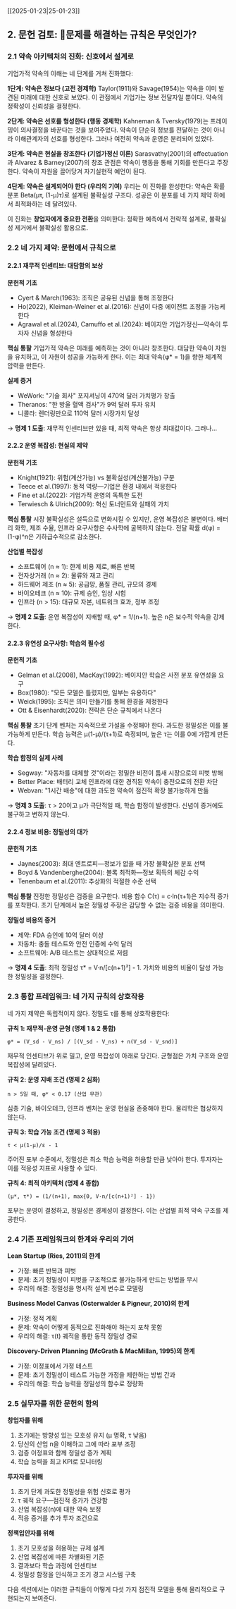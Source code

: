 [[2025-01-23|25-01-23]]

## 2. 문헌 검토: 🐢문제를 해결하는 규칙은 무엇인가?

### 2.1 약속 아키텍처의 진화: 신호에서 설계로

기업가적 약속의 이해는 네 단계를 거쳐 진화했다:

**1단계: 약속은 정보다 (고전 경제학)**
Taylor(1911)와 Savage(1954)는 약속을 이미 발견된 미래에 대한 신호로 보았다. 이 관점에서 기업가는 정보 전달자일 뿐이다. 약속의 정확성이 신뢰성을 결정한다.

**2단계: 약속은 선호를 형성한다 (행동 경제학)**
Kahneman & Tversky(1979)는 프레이밍이 의사결정을 바꾼다는 것을 보여주었다. 약속이 단순히 정보를 전달하는 것이 아니라 이해관계자의 선호를 형성한다. 그러나 여전히 약속과 운영은 분리되어 있었다.

**3단계: 약속은 현실을 창조한다 (기업가정신 이론)**
Sarasvathy(2001)의 effectuation과 Alvarez & Barney(2007)의 창조 관점은 약속이 행동을 통해 기회를 만든다고 주장한다. 약속이 자원을 끌어당겨 자기실현적 예언이 된다.

**4단계: 약속은 설계되어야 한다 (우리의 기여)**
우리는 이 진화를 완성한다: 약속은 확률 분포 Beta(μτ, (1-μ)τ)로 설계된 불확실성 구조다. 성공은 이 분포를 네 가지 제약 하에서 최적화하는 데 달려있다.

이 진화는 **창업자에게 중요한 전환**을 의미한다: 정확한 예측에서 전략적 설계로, 불확실성 제거에서 불확실성 활용으로.

### 2.2 네 가지 제약: 문헌에서 규칙으로

#### 2.2.1 재무적 인센티브: 대담함의 보상

**문헌적 기초**
- Cyert & March(1963): 조직은 공유된 신념을 통해 조정한다
- Ho(2022), Kleiman-Weiner et al.(2016): 신념이 다중 에이전트 조정을 가능케 한다
- Agrawal et al.(2024), Camuffo et al.(2024): 베이지안 기업가정신—약속이 투자자 신념을 형성한다

**핵심 통찰**
기업가적 약속은 미래를 예측하는 것이 아니라 창조한다. 대담한 약속이 자원을 유치하고, 이 자원이 성공을 가능하게 한다. 이는 최대 약속(φ* = 1)을 향한 체계적 압력을 만든다.

**실제 증거**
- WeWork: "기술 회사" 포지셔닝이 470억 달러 가치평가 창출
- Theranos: "한 방울 혈액 검사"가 9억 달러 투자 유치
- 니콜라: 렌더링만으로 110억 달러 시장가치 달성

→ **명제 1 도출**: 재무적 인센티브만 있을 때, 최적 약속은 항상 최대값이다. 그러나...

#### 2.2.2 운영 복잡성: 현실의 제약

**문헌적 기초**
- Knight(1921): 위험(계산가능) vs 불확실성(계산불가능) 구분
- Teece et al.(1997): 동적 역량—기업은 환경 내에서 적응한다
- Fine et al.(2022): 기업가적 운영의 독특한 도전
- Terwiesch & Ulrich(2009): 혁신 토너먼트와 실패의 가치

**핵심 통찰**
시장 불확실성은 설득으로 변화시킬 수 있지만, 운영 복잡성은 불변이다. 배터리 화학, 제조 수율, 인프라 요구사항은 수사학에 굴복하지 않는다. 전달 확률 d(φ) = (1-φ)^n은 기하급수적으로 감소한다.

**산업별 복잡성**
- 소프트웨어 (n ≈ 1): 한계 비용 제로, 빠른 반복
- 전자상거래 (n ≈ 2): 물류와 재고 관리
- 하드웨어 제조 (n ≈ 5): 공급망, 품질 관리, 규모의 경제
- 바이오테크 (n ≈ 10): 규제 승인, 임상 시험
- 인프라 (n > 15): 대규모 자본, 네트워크 효과, 정부 조정

→ **명제 2 도출**: 운영 복잡성이 지배할 때, φ* = 1/(n+1). 높은 n은 보수적 약속을 강제한다.

#### 2.2.3 유연성 요구사항: 학습의 필수성

**문헌적 기초**
- Gelman et al.(2008), MacKay(1992): 베이지안 학습은 사전 분포 유연성을 요구
- Box(1980): "모든 모델은 틀렸지만, 일부는 유용하다"
- Weick(1995): 조직은 의미 만들기를 통해 환경을 제정한다
- Ott & Eisenhardt(2020): 전략은 단순 규칙에서 나온다

**핵심 통찰**
초기 단계 벤처는 지속적으로 가설을 수정해야 한다. 과도한 정밀성은 이를 불가능하게 만든다. 학습 능력은 μ(1-μ)/(τ+1)로 측정되며, 높은 τ는 이를 0에 가깝게 만든다.

**학습 함정의 실제 사례**
- Segway: "자동차를 대체할 것"이라는 정밀한 비전이 틈새 시장으로의 피벗 방해
- Better Place: 배터리 교체 인프라에 대한 경직된 약속이 충전으로의 전환 차단
- Webvan: "1시간 배송"에 대한 과도한 약속이 점진적 확장 불가능하게 만듦

→ **명제 3 도출**: τ > 20이고 μ가 극단적일 때, 학습 함정이 발생한다. 신념이 증거에도 불구하고 변하지 않는다.

#### 2.2.4 정보 비용: 정밀성의 대가

**문헌적 기초**
- Jaynes(2003): 최대 엔트로피—정보가 없을 때 가장 불확실한 분포 선택
- Boyd & Vandenberghe(2004): 볼록 최적화—정보 획득의 체감 수익
- Tenenbaum et al.(2011): 추상화의 적절한 수준 선택

**핵심 통찰**
진정한 정밀성은 검증을 요구한다. 비용 함수 C(τ) = c·ln(τ+1)은 지수적 증가를 포착한다. 초기 단계에서 높은 정밀성 주장은 감당할 수 없는 검증 비용을 의미한다.

**정밀성 비용의 증거**
- 제약: FDA 승인에 10억 달러 이상
- 자동차: 충돌 테스트와 안전 인증에 수억 달러
- 소프트웨어: A/B 테스트는 상대적으로 저렴

→ **명제 4 도출**: 최적 정밀성 τ* = V·n/[c(n+1)²] - 1. 가치와 비용의 비율이 달성 가능한 정밀성을 결정한다.

### 2.3 통합 프레임워크: 네 가지 규칙의 상호작용

네 가지 제약은 독립적이지 않다. 정밀도 τ를 통해 상호작용한다:

**규칙 1: 재무적-운영 균형 (명제 1 & 2 통합)**
```
φ* = (V_sd - V_ns) / [(V_sd - V_ns) + n(V_sd - V_snd)]
```
재무적 인센티브가 위로 밀고, 운영 복잡성이 아래로 당긴다. 균형점은 가치 구조와 운영 복잡성에 달려있다.

**규칙 2: 운영 지배 조건 (명제 2 심화)**
```
n > 5일 때, φ* < 0.17 (산업 무관)
```
심층 기술, 바이오테크, 인프라 벤처는 운영 현실을 존중해야 한다. 물리학은 협상하지 않는다.

**규칙 3: 학습 가능 조건 (명제 3 적용)**
```
τ < μ(1-μ)/ε - 1
```
주어진 포부 수준에서, 정밀성은 최소 학습 능력을 허용할 만큼 낮아야 한다. 투자자는 이를 적응성 지표로 사용할 수 있다.

**규칙 4: 최적 아키텍처 (명제 4 종합)**
```
(μ*, τ*) = (1/(n+1), max{0, V·n/[c(n+1)²] - 1})
```
포부는 운영이 결정하고, 정밀성은 경제성이 결정한다. 이는 산업별 최적 약속 구조를 제공한다.

### 2.4 기존 프레임워크의 한계와 우리의 기여

**Lean Startup (Ries, 2011)의 한계**
- 가정: 빠른 반복과 피벗
- 문제: 초기 정밀성이 피벗을 구조적으로 불가능하게 만드는 방법을 무시
- 우리의 해결: 정밀성을 명시적 설계 변수로 모델링

**Business Model Canvas (Osterwalder & Pigneur, 2010)의 한계**
- 가정: 정적 계획
- 문제: 약속이 어떻게 동적으로 진화해야 하는지 포착 못함
- 우리의 해결: τ(t) 궤적을 통한 동적 정밀성 경로

**Discovery-Driven Planning (McGrath & MacMillan, 1995)의 한계**
- 가정: 이정표에서 가정 테스트
- 문제: 초기 정밀성이 테스트 가능한 가정을 제한하는 방법 간과
- 우리의 해결: 학습 능력을 정밀성의 함수로 정량화

### 2.5 실무자를 위한 문헌의 함의

**창업자를 위해**
1. 초기에는 방향성 있는 모호성 유지 (μ 명확, τ 낮음)
2. 당신의 산업 n을 이해하고 그에 따라 포부 조정
3. 검증 이정표와 함께 정밀성 증가 계획
4. 학습 능력을 최고 KPI로 모니터링

**투자자를 위해**
1. 초기 단계 과도한 정밀성을 위험 신호로 평가
2. τ 궤적 요구—점진적 증가가 건강함
3. 산업 복잡성(n)에 대한 약속 보정
4. 적응 증거를 추가 투자 조건으로

**정책입안자를 위해**
1. 초기 모호성을 허용하는 규제 설계
2. 산업 복잡성에 따른 차별화된 기준
3. 결과보다 학습 과정에 인센티브
4. 정밀성 함정을 인식하고 조기 경고 시스템 구축

다음 섹션에서는 이러한 규칙들이 어떻게 다섯 가지 점진적 모델을 통해 물리적으로 구현되는지 보여준다.
